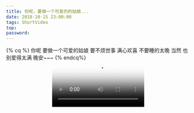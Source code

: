 ```yaml
---
title: 你呢，要做一个可爱的的姑娘...
date: 2018-10-15 23:00:00
tags: ShortVideo
top:
password:
---
```

{% cq %}
你呢
要做一个可爱的姑娘
要不烦世事
满心欢喜
不要睡的太晚
当然
也别爱得太满
晚安~~~
{% endcq%}
<video poster="https://ws1.sinaimg.cn/mw690/006PThdlly1fw9z5hh8dhj32bc334b2c.jpg" src="https://aweme.snssdk.com/aweme/v1/playwm/?video_id=v0200f4b0000bf2mrjubn5v65ugb7eag&line=0" style="max-height :50%; max-width: 50%; display: block; margin-left: auto; margin-right: auto;" controls="controls" preload="meta">Your browser does not support the video tag.</video>
<!--more-->